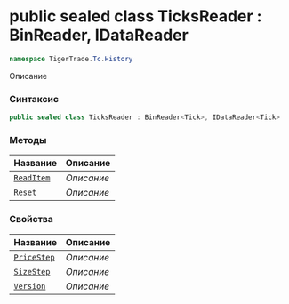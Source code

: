 
# public sealed class TicksReader : BinReader<Tick>, IDataReader<Tick>
```csharp
namespace TigerTrade.Tc.History
```



Описание

### Синтаксис
```csharp
public sealed class TicksReader : BinReader<Tick>, IDataReader<Tick>
```


### Методы
| Название | Описание |
| --- | --- |
| [`ReadItem`](./TicksReader.cs/Методы/ReadItem.md) | *Описание* |
| [`Reset`](./TicksReader.cs/Методы/Reset.md) | *Описание* |

### Свойства
| Название | Описание |
| --- | --- |
| [`PriceStep`](./TicksReader.cs/Свойства/PriceStep.md) | *Описание* |
| [`SizeStep`](./TicksReader.cs/Свойства/SizeStep.md) | *Описание* |
| [`Version`](./TicksReader.cs/Свойства/Version.md) | *Описание* |




